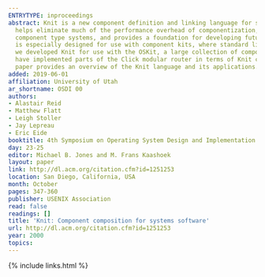 ```yaml
---
ENTRYTYPE: inproceedings
abstract: Knit is a new component definition and linking language for systems code. Knit helps make C code more understandable and reusable by third parties,
  helps eliminate much of the performance overhead of componentization, detects subtle errors in component composition that cannot be caught with normal
  component type systems, and provides a foundation for developing future analyses over C-based components, such as cross-component optimization. The language
  is especially designed for use with component kits, where standard linking tools provide inadequate support for component configuration. In particular,
  we developed Knit for use with the OSKit, a large collection of components for building low-level systems. However, Knit is not OSKit-specific, and we
  have implemented parts of the Click modular router in terms of Knit components to illustrate the expressiveness and flexibility of our language. This
  paper provides an overview of the Knit language and its applications.
added: 2019-06-01
affiliation: University of Utah
ar_shortname: OSDI 00
authors:
- Alastair Reid
- Matthew Flatt
- Leigh Stoller
- Jay Lepreau
- Eric Eide
booktitle: 4th Symposium on Operating System Design and Implementation (OSDI 2000)
day: 23-25
editor: Michael B. Jones and M. Frans Kaashoek
layout: paper
link: http://dl.acm.org/citation.cfm?id=1251253
location: San Diego, California, USA
month: October
pages: 347-360
publisher: USENIX Association
read: false
readings: []
title: 'Knit: Component composition for systems software'
url: http://dl.acm.org/citation.cfm?id=1251253
year: 2000
topics:
---
```


{% include links.html %}
